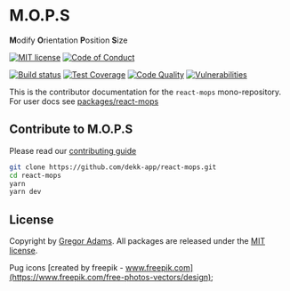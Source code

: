 # M.O.P.S
**M**odify **O**rientation **P**osition **S**ize

[![MIT license][license-badge]][license]
[![Code of Conduct][coc-badge]][coc]

[![Build status][build-badge]][build]
[![Test Coverage][codecov-badge]][codecov]
[![Code Quality][codeclimate-badge]][codeclimate]
[![Vulnerabilities][snyk-badge]][snyk]

This is the contributor documentation for the `react-mops` mono-repository.
For user docs see [packages/react-mops][react-mops]

## Contribute to M.O.P.S

Please read our [contributing guide][contribute]

```sh
git clone https://github.com/dekk-app/react-mops.git
cd react-mops
yarn
yarn dev
```

## License

Copyright by [Gregor Adams][pixelass]. All packages are released under the [MIT license][license].

Pug icons [created by freepik - www.freepik.com](https://www.freepik.com/free-photos-vectors/design);

<!-- User support -->

[site]: https://react-mops.netlify.com
[react-mops]:https://github.com/dekk-app/react-mops/tree/master/packages/react-mops

<!-- Badges -->

[license-badge]: https://img.shields.io/badge/license-MIT-blue.svg?style=for-the-badge
[license]: https://raw.githubusercontent.com/dekk-app/react-mops/master/LICENSE
[build-badge]: https://img.shields.io/travis/dekk-app/react-mops/master.svg?style=for-the-badge&logo=travis&logoColor=white
[build]: https://travis-ci.org/dekk-app/react-mops
[codecov-badge]: https://img.shields.io/codecov/c/github/dekk-app/react-mops.svg?style=for-the-badge&logo=codecov&logoColor=white
[codecov]: https://codecov.io/gh/dekk-app/react-mops
[codeclimate-badge]: https://img.shields.io/codeclimate/maintainability/dekk-app/react-mops.svg?style=for-the-badge
[codeclimate]: https://codeclimate.com/github/dekk-app/react-mops/
[snyk-badge]: https://img.shields.io/snyk/vulnerabilities/github/dekk-app/react-mops.svg?style=for-the-badge
[snyk]: https://snyk.io/test/github/dekk-app/react-mops
[coc-badge]: https://img.shields.io/badge/code%20of-conduct-FF5722.svg?style=for-the-badge
[coc]: https://github.com/dekk-app/react-mops/blob/master/.github/CODE_OF_CONDUCT.md

<!-- Misc Links -->

[contribute]: https://github.com/dekk-app/react-mops/blob/master/.github/CONTRIBUTING.md
[pixelass]: mailto:greg@pixelass.com
